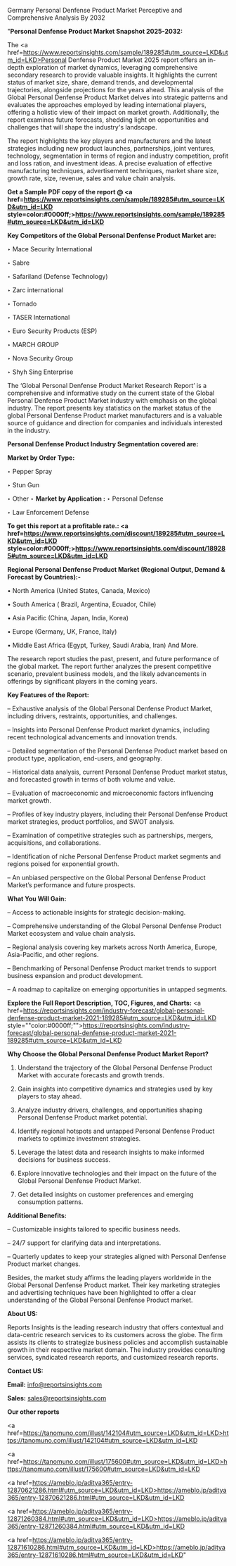 Germany Personal Denfense Product Market Perceptive and Comprehensive Analysis By 2032

"<strong>Personal Denfense Product Market Snapshot 2025-2032:</strong>

The <a href=https://www.reportsinsights.com/sample/189285#utm_source=LKD&utm_id=LKD>Personal Denfense Product Market</a> 2025 report offers an in-depth exploration of market dynamics, leveraging comprehensive secondary research to provide valuable insights. It highlights the current status of market size, share, demand trends, and developmental trajectories, alongside projections for the years ahead. This analysis of the Global Personal Denfense Product Market delves into strategic patterns and evaluates the approaches employed by leading international players, offering a holistic view of their impact on market growth. Additionally, the report examines future forecasts, shedding light on opportunities and challenges that will shape the industry's landscape.

The report highlights the key players and manufacturers and the latest strategies including new product launches, partnerships, joint ventures, technology, segmentation in terms of region and industry competition, profit and loss ration, and investment ideas. A precise evaluation of effective manufacturing techniques, advertisement techniques, market share size, growth rate, size, revenue, sales and value chain analysis.

<strong>Get a Sample PDF copy of the report @ <a href=https://www.reportsinsights.com/sample/189285#utm_source=LKD&utm_id=LKD style=color:#0000ff;>https://www.reportsinsights.com/sample/189285#utm_source=LKD&utm_id=LKD</a></strong>

<strong>Key Competitors of the Global Personal Denfense Product Market are:</strong>

‣ Mace Security International

‣ Sabre

‣ Safariland (Defense Technology)

‣ Zarc international

‣ Tornado

‣ TASER International

‣ Euro Security Products (ESP)

‣ MARCH GROUP

‣ Nova Security Group

‣ Shyh Sing Enterprise

The ‘Global Personal Denfense Product Market Research Report’ is a comprehensive and informative study on the current state of the Global Personal Denfense Product Market industry with emphasis on the global industry. The report presents key statistics on the market status of the global Personal Denfense Product market manufacturers and is a valuable source of guidance and direction for companies and individuals interested in the industry.

<strong>Personal Denfense Product Industry Segmentation covered are:</strong>

<strong>Market by Order Type: </strong>

‣ Pepper Spray

‣ Stun Gun

‣ Other
‣ 
<strong>Market by Application :</strong>
‣ Personal Defense

‣ Law Enforcement Defense

<strong>To get this report at a profitable rate.: <a href=https://www.reportsinsights.com/discount/189285#utm_source=LKD&utm_id=LKD style=color:#0000ff;>https://www.reportsinsights.com/discount/189285#utm_source=LKD&utm_id=LKD</a></strong>

<strong>Regional Personal Denfense Product Market (Regional Output, Demand &amp; Forecast by Countries):-</strong>

• North America (United States, Canada, Mexico)

• South America ( Brazil, Argentina, Ecuador, Chile)

• Asia Pacific (China, Japan, India, Korea)

• Europe (Germany, UK, France, Italy)

• Middle East Africa (Egypt, Turkey, Saudi Arabia, Iran) And More.

The research report studies the past, present, and future performance of the global market. The report further analyzes the present competitive scenario, prevalent business models, and the likely advancements in offerings by significant players in the coming years.

<strong>Key Features of the Report:</strong>

– Exhaustive analysis of the Global Personal Denfense Product Market, including drivers, restraints, opportunities, and challenges.

– Insights into Personal Denfense Product market dynamics, including recent technological advancements and innovation trends.

– Detailed segmentation of the Personal Denfense Product market based on product type, application, end-users, and geography.

– Historical data analysis, current Personal Denfense Product market status, and forecasted growth in terms of both volume and value.

– Evaluation of macroeconomic and microeconomic factors influencing market growth.

– Profiles of key industry players, including their Personal Denfense Product market strategies, product portfolios, and SWOT analysis.

– Examination of competitive strategies such as partnerships, mergers, acquisitions, and collaborations.

– Identification of niche Personal Denfense Product market segments and regions poised for exponential growth.

– An unbiased perspective on the Global Personal Denfense Product Market’s performance and future prospects.

<strong>What You Will Gain:</strong>

– Access to actionable insights for strategic decision-making.

– Comprehensive understanding of the Global Personal Denfense Product Market ecosystem and value chain analysis.

– Regional analysis covering key markets across North America, Europe, Asia-Pacific, and other regions.

– Benchmarking of Personal Denfense Product market trends to support business expansion and product development.

– A roadmap to capitalize on emerging opportunities in untapped segments.

<strong>Explore the Full Report Description, TOC, Figures, and Charts:</strong>
<a href=https://reportsinsights.com/industry-forecast/global-personal-denfense-product-market-2021-189285#utm_source=LKD&utm_id=LKD style=""color:#0000ff;"">https://reportsinsights.com/industry-forecast/global-personal-denfense-product-market-2021-189285#utm_source=LKD&utm_id=LKD</a>

<strong>Why Choose the Global Personal Denfense Product Market Report?</strong>

1. Understand the trajectory of the Global Personal Denfense Product Market with accurate forecasts and growth trends.

2. Gain insights into competitive dynamics and strategies used by key players to stay ahead.

3. Analyze industry drivers, challenges, and opportunities shaping Personal Denfense Product market potential.

4. Identify regional hotspots and untapped Personal Denfense Product markets to optimize investment strategies.

5. Leverage the latest data and research insights to make informed decisions for business success.

6. Explore innovative technologies and their impact on the future of the Global Personal Denfense Product Market.

7. Get detailed insights on customer preferences and emerging consumption patterns.

<strong>Additional Benefits:</strong>

– Customizable insights tailored to specific business needs.

– 24/7 support for clarifying data and interpretations.

– Quarterly updates to keep your strategies aligned with Personal Denfense Product market changes.

Besides, the market study affirms the leading players worldwide in the Global Personal Denfense Product market. Their key marketing strategies and advertising techniques have been highlighted to offer a clear understanding of the Global Personal Denfense Product market.

<strong><strong>About US</strong>:</strong>

Reports Insights is the leading research industry that offers contextual and data-centric research services to its customers across the globe. The firm assists its clients to strategize business policies and accomplish sustainable growth in their respective market domain. The industry provides consulting services, syndicated research reports, and customized research reports.

<strong>Contact US:</strong>

<p class=><b>Email:</b> <a href=mailto:info@reportsinsights.com>info@reportsinsights.com</a></p>
<p class=><b>Sales:</b> <a href=mailto:sales@reportsinsights.com>sales@reportsinsights.com</a></p>

<strong>Our other reports</strong>

<a href=https://tanomuno.com/illust/142104#utm_source=LKD&utm_id=LKD>https://tanomuno.com/illust/142104#utm_source=LKD&utm_id=LKD</a>

<a href=https://tanomuno.com/illust/175600#utm_source=LKD&utm_id=LKD>https://tanomuno.com/illust/175600#utm_source=LKD&utm_id=LKD</a>

<a href=https://ameblo.jp/aditya365/entry-12870621286.html#utm_source=LKD&utm_id=LKD>https://ameblo.jp/aditya365/entry-12870621286.html#utm_source=LKD&utm_id=LKD</a>

<a href=https://ameblo.jp/aditya365/entry-12871260384.html#utm_source=LKD&utm_id=LKD>https://ameblo.jp/aditya365/entry-12871260384.html#utm_source=LKD&utm_id=LKD</a>

<a href=https://ameblo.jp/aditya365/entry-12871610286.html#utm_source=LKD&utm_id=LKD>https://ameblo.jp/aditya365/entry-12871610286.html#utm_source=LKD&utm_id=LKD</a>"
